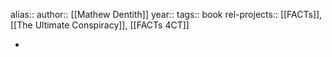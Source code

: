 alias::
author:: [[Mathew Dentith]]
year::
tags:: book
rel-projects:: [[FACTs]], [[The Ultimate Conspiracy]], [[FACTs 4CT]]


-
